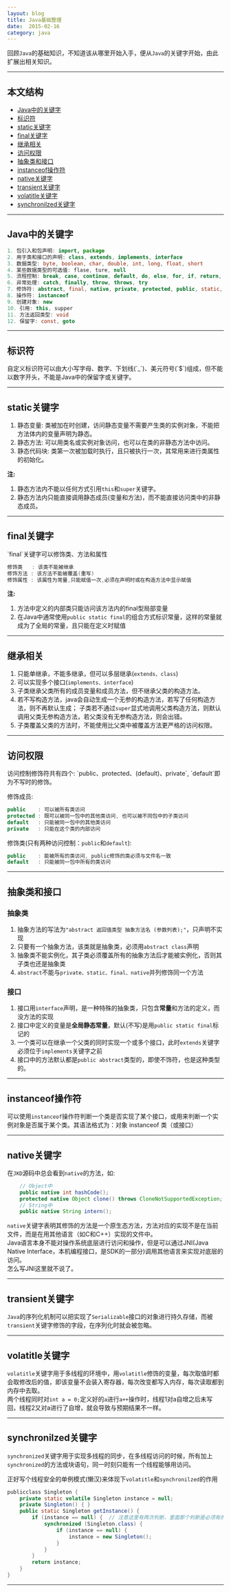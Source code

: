 ```yaml
---
layout: blog
title: Java基础整理
date:  2015-02-16 
category: java
---
```



回顾`Java`的基础知识，不知道该从哪里开始入手，便从`Java`的关键字开始，由此扩展出相关知识。




*****

## 本文结构

* [Java中的关键字](#keywords)
* [标识符](#identifier)
* [static关键字](#static)
* [final关键字](#final)
* [继承相关](#extends)
* [访问权限](#public)
* [抽象类和接口](#abstract)
* [instanceof操作符](#instanceof)
* [native关键字](#native)
* [transient关键字](#transient)
* [volatitle关键字](#volatitle)
* [synchronilzed关键字](#synchronilzed)

*****

<h2 id="keywords"> Java中的关键字 </h2>

```java
1. 包引入和包声明: import, package
2. 用于类和接口的声明: class, extends, implements, interface
3. 数据类型: byte, boolean, char, double, int, long, float, short
4. 某些数据类型的可选值: flase, ture, null
5. 流程控制: break, case, continue, default, do, else, for, if, return, switch, while
6. 异常处理: catch, finally, throw, throws, try
7. 修饰符: abstract, final, native, private, protected, public, static, synchronilzed, transient, volatitle
8. 操作符: instanceof
9. 创建对象: new
10. 引用: this, supper
11. 方法返回类型: void
12. 保留字: const, goto
```

*****

<h2 id="identifier"> 标识符 </h2>
自定义标识符可以由大小写字母、数字、下划线(`_`)、美元符号(`$`)组成，但不能以数字开头，不能是Java中的保留字或关键字。

*****

<h2 id="static"> static关键字 </h2>

1. 静态变量: 类被加在时创建，访问静态变量不需要产生类的实例对象，不能把方法体内的变量声明为静态。
2. 静态方法: 可以用类名或实例对象访问，也可以在类的非静态方法中访问。
3. 静态代码块: 类第一次被加载时执行，且只被执行一次，其常用来进行类属性的初始化。

**注:**

1. 静态方法内不能以任何方式引用`this`和`super`关键字。
2. 静态方法内只能直接调用静态成员(变量和方法)，而不能直接访问类中的非静态成员。

*****

<h2 id="final"> final关键字 </h2>
`final`关键字可以修饰类、方法和属性

```java
修饰类   : 该类不能被继承
修饰方法 : 该方法不能被覆盖(重写)
修饰属性 : 该属性为常量,只能赋值一次,必须在声明时或在构造方法中显示赋值
```
**注:**

1. 方法中定义的内部类只能访问该方法内的final型局部变量
2. 在Java中通常使用`public static final`的组合方式标识常量，这样的常量就成为了全局的常量，且只能在定义时赋值

*****

<h2 id="extends"> 继承相关 </h2>

1. 只能单继承，不能多继承，但可以多层继承(`extends、class`)
2. 可以实现多个接口(`implements、interface`)
3. 子类继承父类所有的成员变量和成员方法，但不继承父类的构造方法。
4. 若不写构造方法，java会自动生成一个无参的构造方法，若写了任何构造方法，则不再默认生成；
   子类若不通过`super`显式地调用父类构造方法，则默认调用父类无参构造方法，若父类没有无参构造方法，则会出错。
5. 子类覆盖父类的方法时，不能使用比父类中被覆盖方法更严格的访问权限。

*****

<h2 id="public"> 访问权限 </h2>
访问控制修饰符共有四个: `public、protected、(default)、private`, `default`即为不写时的修饰。

修饰成员:

```java
public    : 可以被所有类访问
protected : 既可以被同一包中的其他类访问, 也可以被不同包中的子类访问
default   : 只能被同一包中的其他类访问
private   : 只能在这个类的内部访问
```

修饰类(只有两种访问控制：`public`和`default`):

```java
public    : 能被所有的类访问, public修饰的类必须与文件名一致
default   : 只能被同一包中所有的类访问
```

*****

<h2 id="abstract"> 抽象类和接口 </h2>

### 抽象类

1. 抽象方法的写法为`"abstract 返回值类型 抽象方法名 (参数列表);"`，只声明不实现
2. 只要有一个抽象方法，该类就是抽象类，必须用`abstract class`声明
3. 抽象类不能实例化，其子类必须覆盖所有的抽象方法后才能被实例化，否则其子类也还是抽象类
4. `abstract`不能与`private、static、final、native`并列修饰同一个方法

### 接口

1. 接口用`interface`声明，是一种特殊的抽象类，只包含**常量**和方法的定义，而没方法的实现
2. 接口中定义的变量是**全局静态常量**，默认(不写)是用`public static final`标记的
3. 一个类可以在继承一个父类的同时实现一个或多个接口，此时`extends`关键字必须位于`implements`关键字之前
3. 接口中的方法默认都是`public abstract`类型的，即使不饰符，也是这种类型的。

*****

<h2 id="instanceof"> instanceof操作符 </h2>

可以使用`instanceof`操作符判断一个类是否实现了某个接口，或用来判断一个实例对象是否属于某个类。其语法格式为：对象 instanceof 类（或接口）

*****

<h2 id="native"> native关键字 </h2>

在`JKD`源码中总会看到`native`的方法，如:

```java
	// Object中
	public native int hashCode();
	protected native Object clone() throws CloneNotSupportedException;
	// String中
	public native String intern();
```
`native`关键字表明其修饰的方法是一个原生态方法，方法对应的实现不是在当前文件，而是在用其他语言（如C和C++）实现的文件中。  
Java语言本身不能对操作系统底层进行访问和操作，但是可以通过JNI(Java Native Interface，本机编程接口，是SDK的一部分)调用其他语言来实现对底层的访问。  
怎么写JNI这里就不说了。


*****

<h2 id="transient"> transient关键字 </h2>

`Java`的序列化机制可以把实现了`Serializable`接口的对象进行持久存储，而被`transient`关键字修饰的字段，在序列化时就会被忽略。

*****

<h2 id="volatitle"> volatitle关键字 </h2>

`volatitle`关键字用于多线程的环境中，用`volatitle`修饰的变量，每次取值时都会取修改后的值，即该变量不会装入寄存器，每次改变都写入内存，每次读取都到内存中去取。  
两个线程同时对`int a = 0;`定义好的`a`进行`a++`操作时，线程1对a自增之后未写回，线程2又对a进行了自增，就会导致与预期结果不一样。

*****

<h2 id="synchronilzed"> synchronilzed关键字 </h2>

`synchronized`关键字用于实现多线程的同步，在多线程访问的时候，所有加上`synchronized`的方法或块语句，同一时刻只能有一个线程能够用访问。

正好写个线程安全的单例模式(懒汉)来体现下`volatitle`和`synchronilzed`的作用

```java
publicclass Singleton {
    private static volatile Singleton instance = null;
    private Singleton() { }
    public static Singleton getInstance() {
        if (instance == null) {  // 注意这里有两次判断，里面那个判断是必须有的，外面这个判断可提高效率
            synchronized (Singleton.class) {
                if (instance == null) {
                    instance = new Singleton();
                }
            }
        }
        return instance;
    }
}
```






















*****

